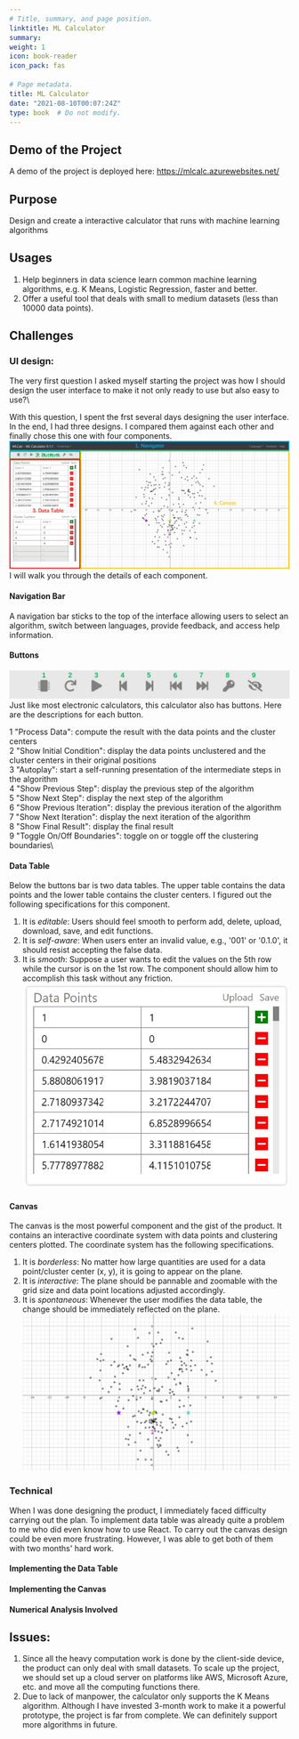 ```yaml
---
# Title, summary, and page position.
linktitle: ML Calculator
summary: 
weight: 1
icon: book-reader
icon_pack: fas

# Page metadata.
title: ML Calculator
date: "2021-08-10T00:07:24Z"
type: book  # Do not modify.
---
```

## Demo of the Project
A demo of the project is deployed here: https://mlcalc.azurewebsites.net/

## Purpose
Design and create a interactive calculator that runs with machine learning algorithms

## Usages
1. Help beginners in data science learn common machine learning algorithms, e.g. K Means, Logistic Regression, faster and better. 
2. Offer a useful tool that deals with small to medium datasets (less than 10000 data points). 

## Challenges

### UI design:
The very first question I asked myself starting the project was how I should design the user interface to make it not only ready to use but also easy to use?\

With this question, I spent the frst several days designing the user interface. In the end, I had three designs. I compared them against each other and finally chose this one with four components. 
![image info](./images/layout.JPG)
I will walk you through the details of each component.
#### Navigation Bar
A navigation bar sticks to the top of the interface allowing users to select an algorithm, switch between languages, provide feedback, and access help information.
#### Buttons
![image info](./images/buttons-with-marks.JPG)
Just like most electronic calculators, this calculator also has buttons. Here are the descriptions for each button.

1 "Process Data": compute the result with the data points and the cluster centers\
2 "Show Initial Condition": display the data points unclustered and the cluster centers in their original positions\
3 "Autoplay": start a self-running presentation of the intermediate steps in the algorithm\
4 "Show Previous Step": display the previous step of the algorithm\
5 "Show Next Step": display the next step of the algorithm\
6 "Show Previous Iteration": display the previous iteration of the algorithm\
7 "Show Next Iteration": display the next iteration of the algorithm\
8 "Show Final Result": display the final result\
9 "Toggle On/Off Boundaries": toggle on or toggle off the clustering boundaries\
#### Data Table
Below the buttons bar is two data tables. The upper table contains the data points and the lower table contains the cluster centers. I figured out the following specifications for this component.
1. It is *editable*: Users should feel smooth to perform add, delete, upload, download, save, and edit functions. 
2. It is *self-aware*: When users enter an invalid value, e.g., '001' or '0.1.0', it should resist accepting the false data.
3. It is *smooth*: Suppose a user wants to edit the values on the 5th row while the cursor is on the 1st row. The component should allow him to accomplish this task without any friction.
![image info](./images/datatable.JPG)

#### Canvas
The canvas is the most powerful component and the gist of the product. It contains an interactive coordinate system with data points and clustering centers plotted. The coordinate system has the following specifications.
1. It is *borderless*: No matter how large quantities are used for a data point/cluster center (x, y), it is going to appear on the plane.
2. It is *interactive*: The plane should be pannable and zoomable with the grid size and data point locations adjusted accordingly.
3. It is *spontaneous*: Whenever the user modifies the data table, the change should be immediately reflected on the plane.
![image info](./images/canvas.JPG)

### Technical
When I was done designing the product, I immediately faced difficulty carrying out the plan. To implement data table was already quite a problem to me who did even know how to use React. To carry out the canvas design could be even more frustrating. However, I was able to get both of them with two months' hard work.

#### Implementing the Data Table
#### Implementing the Canvas
#### Numerical Analysis Involved

<!-- １.	难点：
a.	希望坐标系是一个理论上没有上限和下限的坐标系，以方便用户使用任何数量级的数据，
b.	不管坐标系如何移动或缩放，数据点始终在正确的位置
c.	还有坐标系的尺度应该是随着缩放而变化的
解决：使用了HTML的svg，在svg里面画网格线、坐标轴线和数据点
		      写了一些复杂的JavaScript函数（比如zoom，pan等等）和很多的状态量（比如原点坐标、网格尺度、网格大小等等）
２.	难点：
a.	希望数据表是一个允许用户自由、流畅地添加数据的工具，需要数据表支持键盘按键，通过上下左右键来支持光标移动，
b.	自动检测输入的合法性，只能允许输入浮点数，如果输入字母会报错
解决：使用了HTML的table
３.	需要快速的算法来保证计算效率，JavaScript没有特别好的机器学习库
解决：比如线性回归要用最小二乘法，第一种求逆矩阵，但是效率很低，其他方法有QR分解法，cholesky分解和LU分解法，我把每一种实现一遍然后比较一下性能的差异 -->


## Issues:
1. Since all the heavy computation work is done by the client-side device, the product can only deal with small datasets. To scale up the project, we should set up a cloud server on platforms like AWS, Microsoft Azure, etc. and move all the computing functions there.
2. Due to lack of manpower, the calculator only supports the K Means algorithm. Although I have invested 3-month work to make it a powerful prototype, the project is far from complete. We can definitely support more algorithms in future.